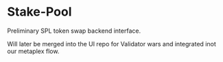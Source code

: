 # Stake-Pool 


Preliminary SPL token swap backend interface.

Will later be merged into the UI repo for Validator wars and integrated inot our metaplex flow.
